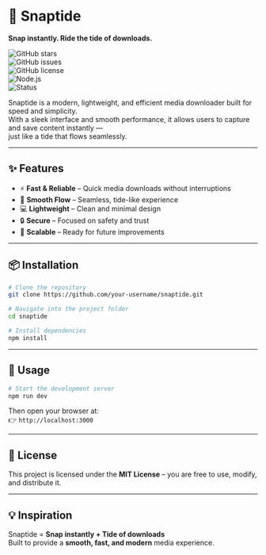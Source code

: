 # 🌊 Snaptide
**Snap instantly. Ride the tide of downloads.**

![GitHub stars](https://img.shields.io/github/stars/your-username/snaptide?style=flat&logo=github)  
![GitHub issues](https://img.shields.io/github/issues/your-username/snaptide)  
![GitHub license](https://img.shields.io/github/license/your-username/snaptide)  
![Node.js](https://img.shields.io/badge/Node.js-18.x-green?logo=node.js)  
![Status](https://img.shields.io/badge/status-active-success)  

Snaptide is a modern, lightweight, and efficient media downloader built for speed and simplicity.  
With a sleek interface and smooth performance, it allows users to capture and save content instantly —  
just like a tide that flows seamlessly.

---

## ✨ Features
- ⚡ **Fast & Reliable** – Quick media downloads without interruptions  
- 🌊 **Smooth Flow** – Seamless, tide-like experience  
- 💻 **Lightweight** – Clean and minimal design  
- 🔒 **Secure** – Focused on safety and trust  
- 🚀 **Scalable** – Ready for future improvements  

---

## 📦 Installation

```bash
# Clone the repository
git clone https://github.com/your-username/snaptide.git

# Navigate into the project folder
cd snaptide

# Install dependencies
npm install
```

---

## 🚀 Usage

```bash
# Start the development server
npm run dev
```

Then open your browser at:  
👉 `http://localhost:3000`

---

## 📜 License
This project is licensed under the **MIT License** – you are free to use, modify, and distribute it.

---

## 💡 Inspiration
Snaptide = **Snap instantly + Tide of downloads**  
Built to provide a **smooth, fast, and modern** media experience.
